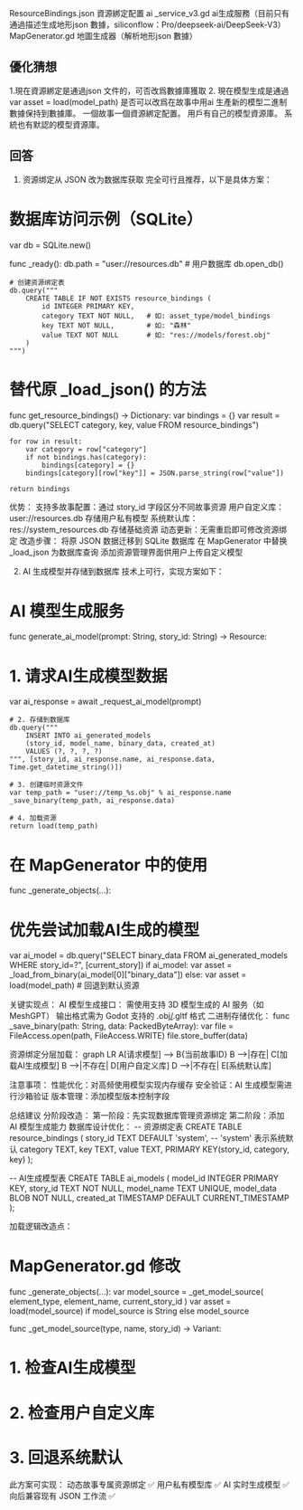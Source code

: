 ResourceBindings.json 資源綁定配置
ai _service_v3.gd ai生成服務（目前只有通過描述生成地形json 數據，siliconflow：Pro/deepseek-ai/DeepSeek-V3）
MapGenerator.gd 地圖生成器（解析地形json 數據）
## 優化猜想
1.現在資源綁定是通過json 文件的，可否改爲數據庫獲取
2. 現在模型生成是通過var asset = load(model_path)
   是否可以改爲在故事中用ai 生產新的模型二進制數據保持到數據庫。
一個故事一個資源綁定配置。 用戶有自己的模型資源庫。
系統也有默認的模型資源庫。


## 回答
1. 资源绑定从 JSON 改为数据库获取
   完全可行且推荐，以下是具体方案：
# 数据库访问示例（SQLite）
var db = SQLite.new()

func _ready():
db.path = "user://resources.db"  # 用户数据库
db.open_db()

    # 创建资源绑定表
    db.query("""
        CREATE TABLE IF NOT EXISTS resource_bindings (
            id INTEGER PRIMARY KEY,
            category TEXT NOT NULL,   # 如: asset_type/model_bindings
            key TEXT NOT NULL,        # 如: "森林"
            value TEXT NOT NULL       # 如: "res://models/forest.obj"
        )
    """)

# 替代原 _load_json() 的方法
func get_resource_bindings() -> Dictionary:
var bindings = {}
var result = db.query("SELECT category, key, value FROM resource_bindings")

    for row in result:
        var category = row["category"]
        if not bindings.has(category):
            bindings[category] = {}
        bindings[category][row["key"]] = JSON.parse_string(row["value"])
    
    return bindings

优势：
支持多故事配置：通过 story_id 字段区分不同故事资源
用户自定义库：user://resources.db 存储用户私有模型
系统默认库：res://system_resources.db 存储基础资源
动态更新：无需重启即可修改资源绑定
改造步骤：
将原 JSON 数据迁移到 SQLite 数据库
在 MapGenerator 中替换 _load_json 为数据库查询
添加资源管理界面供用户上传自定义模型

2. AI 生成模型并存储到数据库
   技术上可行，实现方案如下：
# AI 模型生成服务
func generate_ai_model(prompt: String, story_id: String) -> Resource:
# 1. 请求AI生成模型数据
var ai_response = await _request_ai_model(prompt)

    # 2. 存储到数据库
    db.query("""
        INSERT INTO ai_generated_models 
        (story_id, model_name, binary_data, created_at)
        VALUES (?, ?, ?, ?)
    """, [story_id, ai_response.name, ai_response.data, Time.get_datetime_string()])
    
    # 3. 创建临时资源文件
    var temp_path = "user://temp_%s.obj" % ai_response.name
    _save_binary(temp_path, ai_response.data)
    
    # 4. 加载资源
    return load(temp_path)

# 在 MapGenerator 中的使用
func _generate_objects(...):
# 优先尝试加载AI生成的模型
var ai_model = db.query("SELECT binary_data FROM ai_generated_models WHERE story_id=?", [current_story])
if ai_model:
var asset = _load_from_binary(ai_model[0]["binary_data"])
else:
var asset = load(model_path) # 回退到默认资源

关键实现点：
AI 模型生成接口：
需使用支持 3D 模型生成的 AI 服务（如 MeshGPT）
输出格式需为 Godot 支持的 .obj[/](file://E:\godot\25d_ai_game\DEV_PLAN.md).gltf 格式
二进制存储优化：
func _save_binary(path: String, data: PackedByteArray):
var file = FileAccess.open(path, FileAccess.WRITE)
file.store_buffer(data)

资源绑定分层加载：
graph LR
A[请求模型] --> B{当前故事ID}
B -->|存在| C[加载AI生成模型]
B -->|不存在| D[用户自定义库]
D -->|不存在| E[系统默认库]

注意事项：
性能优化：对高频使用模型实现内存缓存
安全验证：AI 生成模型需进行沙箱验证
版本管理：添加模型版本控制字段

总结建议
分阶段改造：
第一阶段：先实现数据库管理资源绑定
第二阶段：添加 AI 模型生成能力
数据库设计优化：
-- 资源绑定表
CREATE TABLE resource_bindings (
story_id TEXT DEFAULT 'system', -- 'system' 表示系统默认
category TEXT,
key TEXT,
value TEXT,
PRIMARY KEY(story_id, category, key)
);

-- AI生成模型表
CREATE TABLE ai_models (
model_id INTEGER PRIMARY KEY,
story_id TEXT NOT NULL,
model_name TEXT UNIQUE,
model_data BLOB NOT NULL,
created_at TIMESTAMP DEFAULT CURRENT_TIMESTAMP
);


加载逻辑改造点：
# MapGenerator.gd 修改
func _generate_objects(...):
var model_source = _get_model_source(
element_type,
element_name,
current_story_id
)
var asset = load(model_source) if model_source is String else model_source

func _get_model_source(type, name, story_id) -> Variant:
# 1. 检查AI生成模型
# 2. 检查用户自定义库
# 3. 回退系统默认


此方案可实现：
动态故事专属资源绑定 ✅
用户私有模型库 ✅
AI 实时生成模型 ✅
向后兼容现有 JSON 工作流 ✅
